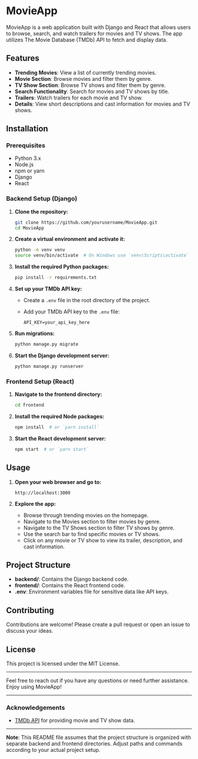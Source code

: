 # MovieApp

MovieApp is a web application built with Django and React that allows users to browse, search, and watch trailers for movies and TV shows. The app utilizes The Movie Database (TMDb) API to fetch and display data.

## Features

- **Trending Movies**: View a list of currently trending movies.
- **Movie Section**: Browse movies and filter them by genre.
- **TV Show Section**: Browse TV shows and filter them by genre.
- **Search Functionality**: Search for movies and TV shows by title.
- **Trailers**: Watch trailers for each movie and TV show.
- **Details**: View short descriptions and cast information for movies and TV shows.

## Installation

### Prerequisites

- Python 3.x
- Node.js
- npm or yarn
- Django
- React

### Backend Setup (Django)

1. **Clone the repository:**

    ```bash
    git clone https://github.com/yourusername/MovieApp.git
    cd MovieApp
    ```

2. **Create a virtual environment and activate it:**

    ```bash
    python -m venv venv
    source venv/bin/activate  # On Windows use `venv\Scripts\activate`
    ```

3. **Install the required Python packages:**

    ```bash
    pip install -r requirements.txt
    ```

4. **Set up your TMDb API key:**

    - Create a `.env` file in the root directory of the project.
    - Add your TMDb API key to the `.env` file:

      ```plaintext
      API_KEY=your_api_key_here
      ```

5. **Run migrations:**

    ```bash
    python manage.py migrate
    ```

6. **Start the Django development server:**

    ```bash
    python manage.py runserver
    ```

### Frontend Setup (React)

1. **Navigate to the frontend directory:**

    ```bash
    cd frontend
    ```

2. **Install the required Node packages:**

    ```bash
    npm install  # or `yarn install`
    ```

3. **Start the React development server:**

    ```bash
    npm start  # or `yarn start`
    ```

## Usage

1. **Open your web browser and go to:**

    ```
    http://localhost:3000
    ```

2. **Explore the app:**
    - Browse through trending movies on the homepage.
    - Navigate to the Movies section to filter movies by genre.
    - Navigate to the TV Shows section to filter TV shows by genre.
    - Use the search bar to find specific movies or TV shows.
    - Click on any movie or TV show to view its trailer, description, and cast information.

## Project Structure

- **backend/**: Contains the Django backend code.
- **frontend/**: Contains the React frontend code.
- **.env**: Environment variables file for sensitive data like API keys.

## Contributing

Contributions are welcome! Please create a pull request or open an issue to discuss your ideas.

## License

This project is licensed under the MIT License.

---

Feel free to reach out if you have any questions or need further assistance. Enjoy using MovieApp!

---

### Acknowledgements

- [TMDb API](https://www.themoviedb.org/documentation/api) for providing movie and TV show data.

---

**Note**: This README file assumes that the project structure is organized with separate backend and frontend directories. Adjust paths and commands according to your actual project setup.
